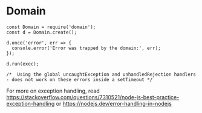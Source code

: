 # Domain

```
const Domain = require('domain');
const d = Domain.create();

d.once('error', err => {
  console.error('Error was trapped by the domain:', err);
});

d.run(exec);

/*  Using the global uncaughtException and unhandledRejection handlers  - does not work on these errors inside a setTimeout */
```

For more on exception handling, read https://stackoverflow.com/questions/7310521/node-js-best-practice-exception-handling or https://nodejs.dev/error-handling-in-nodejs 
